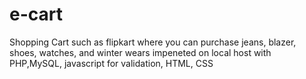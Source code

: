 # e-cart
Shopping Cart such as flipkart where you can purchase jeans, blazer, shoes, watches, and winter wears impeneted on local host with PHP,MySQL, javascript for validation, HTML, CSS
